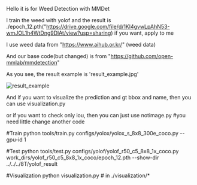 Hello it is for Weed Detection with MMDet

I train the weed with yolof and the result is ./epoch_12.pth("https://drive.google.com/file/d/1Kl4gvwLpAhN53-wmJOL1h4WtDng9DlAt/view?usp=sharing)
if you want, apply to me


I use weed data from "https://www.aihub.or.kr/" (weed data)

And our base code(but changed) is from "https://github.com/open-mmlab/mmdetection"

As you see, the result example is 'result_example.jpg'

![result_example](https://user-images.githubusercontent.com/117714660/200505740-64291ff4-81db-44a1-abba-0ec926fe3925.jpg)

And if you want to visualize the prediction and gt bbox and name, then you can use visualization.py 

or if you want to check only iou, then you can just use notimage.py
#you need little change another code 


#Train
python tools/train.py configs/yolox/yolox_s_8x8_300e_coco.py --gpu-id 1




#Test
python tools/test.py configs/yolof/yolof_r50_c5_8x8_1x_coco.py work_dirs/yolof_r50_c5_8x8_1x_coco/epoch_12.pth --show-dir ../../../8T/yolof_result



#Visualization
python visualization.py # in ./visualization/*

